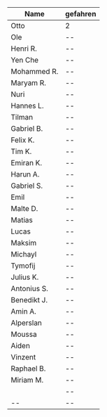 |Name|gefahren|
|--|--|
|Otto|2|
|Ole|--|
|Henri R.|--|
|Yen Che|--|
|Mohammed R.|--|
|Maryam R.|--|
|Nuri|--|
|Hannes L.|--|
|Tilman|--|
|Gabriel B.|--|
|Felix K.|--|
|Tim K.|--|
|Emiran K.|--|
|Harun A.|--|
|Gabriel S.|--|
|Emil|--|
|Malte D.|--|
|Matias|--|
|Lucas|--|
|Maksim|--|
|Michayl|--|
|Tymofij|--|
|Julius K.|--|
|Antonius S.|--|
|Benedikt J.|--|
|Amin A.|--|
|Alperslan|--|
|Moussa|--|
|Aiden|--|
|Vinzent|--|
|Raphael B.|--|
|Miriam M.|--|
||--|
|--|--|